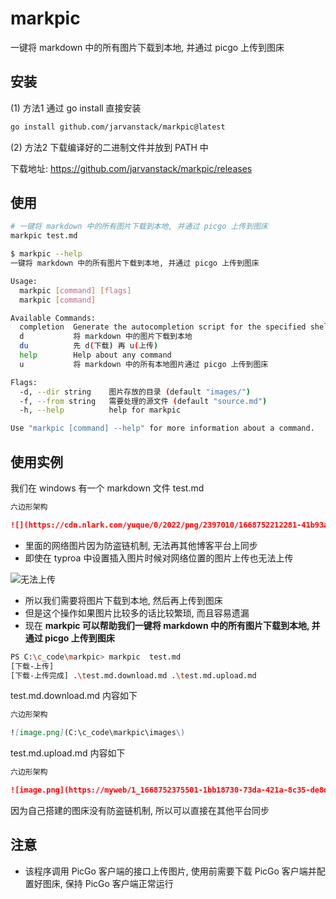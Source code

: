# markpic

一键将 markdown 中的所有图片下载到本地, 并通过 picgo 上传到图床


## 安装

(1) 方法1 通过 go install 直接安装

```bash
go install github.com/jarvanstack/markpic@latest
```

(2) 方法2 下载编译好的二进制文件并放到 PATH 中

下载地址: <https://github.com/jarvanstack/markpic/releases>

## 使用

```bash
# 一键将 markdown 中的所有图片下载到本地, 并通过 picgo 上传到图床
markpic test.md
```

```bash
$ markpic --help
一键将 markdown 中的所有图片下载到本地, 并通过 picgo 上传到图床

Usage:
  markpic [command] [flags]
  markpic [command]

Available Commands:
  completion  Generate the autocompletion script for the specified shell
  d           将 markdown 中的图片下载到本地
  du          先 d(下载) 再 u(上传)
  help        Help about any command
  u           将 markdown 中的所有本地图片通过 picgo 上传到图床

Flags:
  -d, --dir string    图片存放的目录 (default "images/")
  -f, --from string   需要处理的源文件 (default "source.md")
  -h, --help          help for markpic

Use "markpic [command] --help" for more information about a command.
```

## 使用实例

我们在 windows 有一个 markdown 文件 test.md

```markdown
六边形架构

![](https://cdn.nlark.com/yuque/0/2022/png/2397010/1668752212281-41b93ae1-c4c0-4af4-befa-ceaf1f4efb05.png#averageHue=%23f9f9f8&clientId=u39f9e662-ddb8-4&crop=0&crop=0&crop=1&crop=1&from=paste&id=u7149c748&margin=[object Object]&originHeight=279&originWidth=448&originalType=url&ratio=1&rotation=0&showTitle=false&status=done&style=none&taskId=u7e969d8b-9118-433a-86db-806375faecf&title=)

```

* 里面的网络图片因为防盗链机制, 无法再其他博客平台上同步
* 即使在 typroa 中设置插入图片时候对网络位置的图片上传也无法上传

![无法上传](https://markdown-1304103443.cos.ap-guangzhou.myqcloud.com/2022-02-0420221119171918.png)

* 所以我们需要将图片下载到本地, 然后再上传到图床
* 但是这个操作如果图片比较多的话比较繁琐, 而且容易遗漏
* 现在 **markpic 可以帮助我们一键将 markdown 中的所有图片下载到本地, 并通过 picgo 上传到图床**

```bash
PS C:\c_code\markpic> markpic  test.md
[下载-上传]
[下载-上传完成] .\test.md.download.md .\test.md.upload.md
```

test.md.download.md 内容如下

```markdown
六边形架构

![image.png](C:\c_code\markpic\images\)

```

test.md.upload.md 内容如下

```markdown
六边形架构

![image.png](https://myweb/1_1668752375501-1bb18730-73da-421a-8c35-de8d29029919.png.png)

```

因为自己搭建的图床没有防盗链机制, 所以可以直接在其他平台同步

## 注意

* 该程序调用 PicGo 客户端的接口上传图片, 使用前需要下载 PicGo 客户端并配置好图床, 保持 PicGo 客户端正常运行


